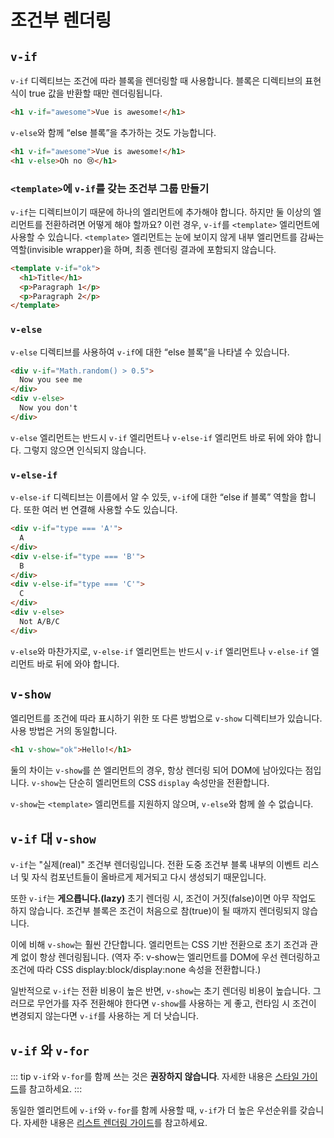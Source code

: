 # 조건부 렌더링

## `v-if`

`v-if` 디렉티브는 조건에 따라 블록을 렌더링할 때 사용합니다. 블록은 디렉티브의 표현식이 true 값을 반환할 때만 렌더링됩니다.

```html
<h1 v-if="awesome">Vue is awesome!</h1>
```

`v-else`와 함께 “else 블록”을 추가하는 것도 가능합니다.

```html
<h1 v-if="awesome">Vue is awesome!</h1>
<h1 v-else>Oh no 😢</h1>
```

### `<template>`에 `v-if`를 갖는 조건부 그룹 만들기

`v-if`는 디렉티브이기 때문에 하나의 엘리먼트에 추가해야 합니다. 하지만 둘 이상의 엘리먼트를 전환하려면 어떻게 해야 할까요? 이런 경우, `v-if`를 `<template>` 엘리먼트에 사용할 수 있습니다. `<template>` 엘리먼트는 눈에 보이지 않게 내부 엘리먼트를 감싸는 역할(invisible wrapper)을 하며, 최종 렌더링 결과에 포함되지 않습니다.

```html
<template v-if="ok">
  <h1>Title</h1>
  <p>Paragraph 1</p>
  <p>Paragraph 2</p>
</template>
```

### `v-else`

`v-else` 디렉티브를 사용하여 `v-if`에 대한 “else 블록”을 나타낼 수 있습니다.

```html
<div v-if="Math.random() > 0.5">
  Now you see me
</div>
<div v-else>
  Now you don't
</div>
```

`v-else` 엘리먼트는 반드시 `v-if` 엘리먼트나 `v-else-if` 엘리먼트 바로 뒤에 와야 합니다. 그렇지 않으면 인식되지 않습니다.

### `v-else-if`

`v-else-if` 디렉티브는 이름에서 알 수 있듯, `v-if`에 대한 “else if 블록” 역할을 합니다. 또한 여러 번 연결해 사용할 수도 있습니다.

```html
<div v-if="type === 'A'">
  A
</div>
<div v-else-if="type === 'B'">
  B
</div>
<div v-else-if="type === 'C'">
  C
</div>
<div v-else>
  Not A/B/C
</div>
```

`v-else`와 마찬가지로, `v-else-if` 엘리먼트는 반드시 `v-if` 엘리먼트나 `v-else-if` 엘리먼트 바로 뒤에 와야 합니다.

## `v-show`

엘리먼트를 조건에 따라 표시하기 위한 또 다른 방법으로 `v-show` 디렉티브가 있습니다. 사용 방법은 거의 동일합니다.

```html
<h1 v-show="ok">Hello!</h1>
```

둘의 차이는 `v-show`를 쓴 엘리먼트의 경우, 항상 렌더링 되어 DOM에 남아있다는 점입니다. `v-show`는 단순히 엘리먼트의 CSS `display` 속성만을 전환합니다.

`v-show`는 `<template>` 엘리먼트를 지원하지 않으며, `v-else`와 함께 쓸 수 없습니다.

## `v-if` 대 `v-show`

`v-if`는 "실제(real)" 조건부 렌더링입니다. 전환 도중 조건부 블록 내부의 이벤트 리스너 및 자식 컴포넌트들이 올바르게 제거되고 다시 생성되기 때문입니다.

또한 `v-if`는 **게으릅니다.(lazy)** 초기 렌더링 시, 조건이 거짓(false)이면 아무 작업도 하지 않습니다. 조건부 블록은 조건이 처음으로 참(true)이 될 때까지 렌더링되지 않습니다.

이에 비해 `v-show`는 훨씬 간단합니다. 엘리먼트는 CSS 기반 전환으로 초기 조건과 관계 없이 항상 렌더링됩니다. (역자 주: v-show는 엘리먼트를 DOM에 우선 렌더링하고 조건에 따라 CSS display:block/display:none 속성을 전환합니다.)

일반적으로 `v-if`는 전환 비용이 높은 반면, `v-show`는 초기 렌더링 비용이 높습니다. 그러므로 무언가를 자주 전환해야 한다면 `v-show`를 사용하는 게 좋고, 런타임 시 조건이 변경되지 않는다면 `v-if`를 사용하는 게 더 낫습니다.

## `v-if` 와 `v-for`

::: tip `v-if`와 `v-for`를 함께 쓰는 것은 **권장하지 않습니다**. 자세한 내용은 [스타일 가이드](../style-guide/#avoid-v-if-with-v-for-essential)를 참고하세요. :::

동일한 엘리먼트에 `v-if`와 `v-for`를 함께 사용할 때, `v-if`가 더 높은 우선순위를 갖습니다. 자세한 내용은 [리스트 렌더링 가이드](list#v-for-with-v-if)를 참고하세요.
